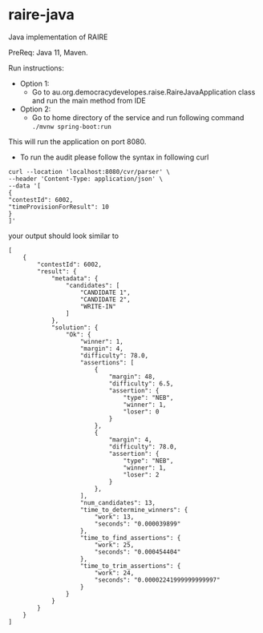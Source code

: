 # raire-java
Java implementation of RAIRE

PreReq: Java 11, Maven.

Run instructions:
- Option 1: 
  - Go to au.org.democracydevelopes.raise.RaireJavaApplication class and run the main method from IDE
- Option 2:
  - Go to home directory of the service and run following command
     `./mvnw spring-boot:run`

This will run the application on port 8080.

- To run the audit please follow the syntax in following curl
```
curl --location 'localhost:8080/cvr/parser' \
--header 'Content-Type: application/json' \
--data '[
{
"contestId": 6002,
"timeProvisionForResult": 10
}
]'
```

your output should look similar to  
```
[
    {
        "contestId": 6002,
        "result": {
            "metadata": {
                "candidates": [
                    "CANDIDATE 1",
                    "CANDIDATE 2",
                    "WRITE-IN"
                ]
            },
            "solution": {
                "Ok": {
                    "winner": 1,
                    "margin": 4,
                    "difficulty": 78.0,
                    "assertions": [
                        {
                            "margin": 48,
                            "difficulty": 6.5,
                            "assertion": {
                                "type": "NEB",
                                "winner": 1,
                                "loser": 0
                            }
                        },
                        {
                            "margin": 4,
                            "difficulty": 78.0,
                            "assertion": {
                                "type": "NEB",
                                "winner": 1,
                                "loser": 2
                            }
                        },
                    ],
                    "num_candidates": 13,
                    "time_to_determine_winners": {
                        "work": 13,
                        "seconds": "0.000039899"
                    },
                    "time_to_find_assertions": {
                        "work": 25,
                        "seconds": "0.000454404"
                    },
                    "time_to_trim_assertions": {
                        "work": 24,
                        "seconds": "0.00002241999999999997"
                    }
                }
            }
        }
    }
]
```